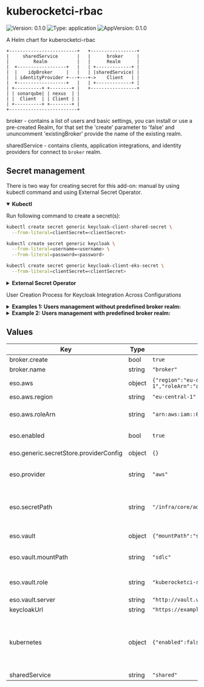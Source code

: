 # kuberocketci-rbac

![Version: 0.1.0](https://img.shields.io/badge/Version-0.1.0-informational?style=flat-square) ![Type: application](https://img.shields.io/badge/Type-application-informational?style=flat-square) ![AppVersion: 0.1.0](https://img.shields.io/badge/AppVersion-0.1.0-informational?style=flat-square)

A Helm chart for kuberocketci-rbac

```
+-------------------------+   +-----------------+
|     sharedService       |   |      broker     |
|         Realm           |   |      Realm      |
|  +------------------+   |   | +-------------+ |
|  |    idpBroker     |   |   | |sharedService| |
|  | identityProvider +---+---+->    Client   | |
|  +------------------+   |   | +-------------+ |
| +----------+ +--------+ |   +-----------------+
| | sonarqube| | nexus  | |
| |  Client  | | Client | |
| +----------+ +--------+ |
+-------------------------+
```

broker - contains a list of users and basic settings, you can install or use a pre-created Realm, for that set the 'create' parameter to 'false' and ununcomment 'existingBroker' provide the name of the existing realm.

sharedService - contains clients, application integrations, and identity providers for connect to `broker` realm.

## Secret management

There is two way for creating secret for this add-on: manual by using kubectl command and using External Secret Operator.

<details open>
<summary><b>Kubectl</b></summary>

Run following command to create a secret(s):
```bash
kubectl create secret generic keycloak-client-shared-secret \
  --from-literal=clientSecret=<clientSecret>
```

```bash
kubectl create secret generic keycloak \
  --from-literal=username=<username> \
  --from-literal=password=<password>
```

```bash
kubectl create secret generic keycloak-client-eks-secret \
  --from-literal=clientSecret=<clientSecret>
```

</details>

<details>
<summary><b>External Secret Operator</b></summary>

Update [values.yaml](values.yaml) to enable ESO:

```yaml
eso:
  # -- Install components of the ESO.
  enabled: true
```

AWS Parameter Store structure:

```json
{
  "keycloak-client-shared-secret":
    {
      "clientSecret": "<clientSecret>",
    },
  "keycloak":
    {
      "username": "<username>",
      "password": "<password>"
    },
  "keycloak-client-eks-secret":
    {
      "clientSecret": "<client>"
    }
}
```

</details>

User Creation Process for Keycloak Integration Across Configurations

<details>
<summary><b>Examples 1: Users management without predefined broker realm:</b></summary>

```
broker:
  # Create the broker realm with corresponding resources.
  create: true
  # If broker create parameter set to false operator create only a client for connection as Identity Provider,
  # in this case be sure you define correct Realm name.
  name: "broker"

# Realm creating for connecting and managing shared services clients, such as Nexus, Sonar, DefectDojo, etc.
sharedService: "shared"
```

Step-by-Step Guide to onboarding User:

Step 1: Create a New User in the `broker` Realm:
1. Go to the `broker` Realm.
2. Navigate `Users` tab and click `Add User` button.
3. Enter the following details:
  * Username: A unique `username` (e.g., `developer123`).
  * Email: The user's `email address` (e.g., `developer@example.com`).
  * First Name: The user's `first name` (e.g., `John`).
  * Last Name: The user's `last name` (e.g., `Doe`).
4. Click Save to save the user's details.
5. Go to the `Credentials` tab:
  * Click `Set Password` button.
  * Enter the new password twice.
    Note: If the password is fixed, toggle the Temporary switch to Off.
(Otherwise, the user will be prompted to change the password upon their first login).
6. Go to the Details tab:
   Copy the `User ID` and `Username`. These values will be required for the next step.

Step 2: Link the User in the `shared` Realm
1. Go to the `shared` Realm.
2. Open `Users` tab and click `Add User` button.
3. Set the same `username` from `step 1.3`.
4. Click Save to create the user.
5. Open the newly created user, go to the `Identity Provider` Links tab:
   Provide the following details from the `step 1.6`:
   * User ID: The `ID` of user copied from the Details tab in the `broker` Realm.
   * Username: The `Username` of user copied from the Details tab in the `broker` Realm.
   * Click `Link` to complete the association.

Step 3: Assign Groups to the User in the `shared` Realm
  - Open the user in the `shared` Realm.
  - Go to the `Groups` tab.
  - Click `Join Group`.
  - Select the `Developer` group and confirm the selection.

Step 4: Assign Roles to the User in the `shared` Realm
  - Go to the Role Mappings tab.
  - In the Available Roles section, select the roles required for the user (e.g., `sonar-developers`).
  - Click Assign to apply the roles.

Result: The user will now be able to:

- Access resources assigned to the `Developer` group.
- Log in to SonarQube with the `sonar-developers` role.

For more details on permissions and the platform's authentication model, refer to the documentation:
[KuberocketCI Documentation — Platform Authentication Model](https://docs.kuberocketci.io/docs/operator-guide/auth/platform-auth-model/)

</details>

<details>
<summary><b>Example 2: Users management with predefined broker realm:</b></summary>

```
broker:
  # Create the broker realm with corresponding resources.
  create: false
  # If broker create parameter set to false operator create only a client for connection as Identity Provider,
  # in this case be sure you define correct Realm name.

existingBroker: "project-realm"

sharedService: "shared"
```

Step-by-Step Guide to onboarding User:

(Optional step) if user does not exist in `project-broker` Realm:

1. Go to the `project-broker` Realm.
2. Navigate `Users` tab and click `Add User` button.
3. Enter the following details:
  * Username: A unique `username` (e.g., `developer123`).
  * Email: The user's `email address` (e.g., `developer@example.com`).
  * First Name: The user's `first name` (e.g., `John`).
  * Last Name: The user's `last name` (e.g., `Doe`).
4. Click Save to save the user's details.

Step 1: Copy `username` and `ID` from existing `project-broker` Realm:
1. Go to the `project-broker` Realm.
2. Select `Users` tab.
3. Enter the following details:
4. Go to the Details tab:
   Copy the `User ID` and `Username`. These values will be required for the next step.

Step 2: Link the User in the `shared` Realm
1. Go to the `shared` Realm.
2. Navigate `Users` tab and click `Add User` button.
3. Set the same `username` from `step 1.3`.
4. Click Save to create the user.
5. Open the newly created user, go to the `Identity Provider` Links tab:
   Provide the following details from the `step 1.4`:
   * User ID: The `ID` of user copied from the Details tab in the `broker` Realm.
   * Username: The `Username` of user copied from the Details tab in the `broker` Realm.
   * Click `Link` to complete the association.

Step 3: Assign Groups to the User in the `shared` Realm
  - Open the user in the `shared` Realm.
  - Go to the `Groups` tab.
  - Click `Join Group`.
  - Select the `Administrator` group and confirm the selection.

Step 4: Assign Roles to the User in the `shared` Realm
  - Go to the Role Mappings tab.
  - In the Available Roles section, select the roles required for the user (e.g., `sonar-administrators`).
  - Click Assign to apply the roles.

Result: The user will now be able to:

- Access resources assigned to the `Administrator` group.
- Log in to SonarQube with the `sonar-administrators` role.

For more details on permissions and the platform's authentication model, refer to the documentation:
[KuberocketCI Documentation — Platform Authentication Model](https://docs.kuberocketci.io/docs/operator-guide/auth/platform-auth-model/)

</details>

## Values

| Key | Type | Default | Description |
|-----|------|---------|-------------|
| broker.create | bool | `true` |  |
| broker.name | string | `"broker"` |  |
| eso.aws | object | `{"region":"eu-central-1","roleArn":"arn:aws:iam::012345678910:role/AWSIRSA_Shared_ExternalSecretOperatorAccess"}` | AWS configuration (if provider is `aws`). |
| eso.aws.region | string | `"eu-central-1"` | AWS region. |
| eso.aws.roleArn | string | `"arn:aws:iam::012345678910:role/AWSIRSA_Shared_ExternalSecretOperatorAccess"` | AWS role ARN for the ExternalSecretOperator to assume. |
| eso.enabled | bool | `true` | Install components of the ESO. |
| eso.generic.secretStore.providerConfig | object | `{}` | Defines SecretStore provider configuration. |
| eso.provider | string | `"aws"` | Defines provider type. One of `aws`, `generic`, or `vault`. |
| eso.secretPath | string | `"/infra/core/addons/kuberocketci-rbac"` | Defines the path to the secret in the provider. If provider is `vault`, this is the path must be prefixed with `secret/`. |
| eso.vault | object | `{"mountPath":"sdlc","role":"kuberocketci-rbac","server":"http://vault.vault:8200"}` | Vault configuration (if provider is `vault`). |
| eso.vault.mountPath | string | `"sdlc"` | Mount path for the Kubernetes authentication method. |
| eso.vault.role | string | `"kuberocketci-rbac"` | Vault role for the Kubernetes authentication method. |
| eso.vault.server | string | `"http://vault.vault:8200"` | Vault server URL. |
| keycloakUrl | string | `"https://example.com"` |  |
| kubernetes | object | `{"enabled":false}` | This block enable the creation of Keycloak operator resources for the EKS OIDC configuration, such as client, client scope, and realm groups. |
| sharedService | string | `"shared"` |  |
